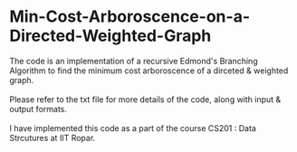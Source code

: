 # Min-Cost-Arboroscence-on-a-Directed-Weighted-Graph
The code is an implementation of a recursive Edmond's Branching Algorithm to find the minimum cost arboroscence of a dirceted & weighted graph.
<br>
<br>
Please refer to the txt file for more details of the code, along with input & output formats.
<br>
<br>
I have implemented this code as a part of the course CS201 : Data Strcutures at IIT Ropar. 
